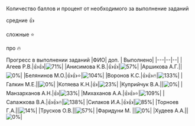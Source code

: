 Количество баллов и процент от необходимого за выполнение заданий

средние :+1:

сложные :star:

про :fire: 

Прогресс в выполнении заданий 
|ФИО| доп. | Выполнено|
|---|--|--|
|Агеев Р.В.|:+1::+1:|![71%](https://progress-bar.dev/71/?title=15)|
|Анисимова К.В.|:+1::+1:|![57%](https://progress-bar.dev/57/?title=12)|
|Аршикова А.Г.||![0%](https://progress-bar.dev/0/?title=0)|
|Белянинов М.О.|:+1::+1::star:|![104%](https://progress-bar.dev/104/?title=22)|
|Воронов К.С.|:+1::+1::fire:|![133%](https://progress-bar.dev/133/?title=28)|
|Галкин М.Е.||![0%](https://progress-bar.dev/0/?title=0)|
|Котяева К.Н.|:+1:|![23%](https://progress-bar.dev/23/?title=5)|
|Куприйчук В.А.||![0%](https://progress-bar.dev/0/?title=0)|
|Манзарханов А.Н.|:+1:|![33%](https://progress-bar.dev/33/?title=7)|
|Михаханов А.А.|:+1::+1::star:|![109%](https://progress-bar.dev/109/?title=23)|
|Сапажкова В.А.|:+1::+1::fire:|![138%](https://progress-bar.dev/138/?title=29)|
|Силаков И.А.|:+1::+1:|![85%](https://progress-bar.dev/85/?title=18)|
|Торноев Г.А.||![14%](https://progress-bar.dev/14/?title=3)|
|Трусков О.В.||![57%](https://progress-bar.dev/57/?title=12)|
|Фаридуни М. ||![0%](https://progress-bar.dev/0/?title=0)|
|Худеев А.А.||![0%](https://progress-bar.dev/0/?title=0)|

